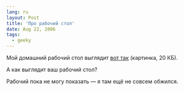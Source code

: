 ```yaml
---
lang: ru
layout: Post
title: 'Про рабочий стол'
date: Aug 22, 2006
tags:
  - geeky
---
```


Мой домашний рабочий стол выглядит [вот так](http://wow.sapegin.me/image/3i0t3A3B3m2G/HomeDesktop2006.png) (картинка, 20 КБ).

А как выглядит ваш рабочий стол?

Рабочий пока не могу показать — я там ещё не совсем обжился.
